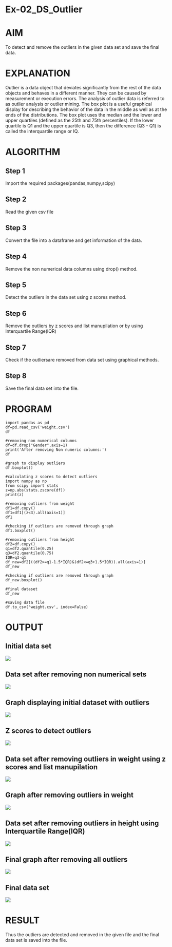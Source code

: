 # Ex-02_DS_Outlier
# AIM
To detect and remove the outliers in the given data set and save the final data.

# EXPLANATION
Outlier is a data object that deviates significantly from the rest of the data objects and behaves in a different manner. They can be caused by measurement or execution errors. The analysis of outlier data is referred to as outlier analysis or outlier mining. The box plot is a useful graphical display for describing the behavior of the data in the middle as well as at the ends of the distributions. The box plot uses the median and the lower and upper quartiles (defined as the 25th and 75th percentiles). If the lower quartile is Q1 and the upper quartile is Q3, then the difference (Q3 - Q1) is called the interquartile range or IQ.

# ALGORITHM
## Step 1
Import the required packages(pandas,numpy,scipy) 
## Step 2
Read the given csv file 
## Step 3
Convert the file into a dataframe and get information of the data.
## Step 4
Remove the non numerical data columns using drop() method.
## Step 5
Detect the outliers in the data set using z scores method.
## Step 6
Remove the outliers by z scores and list manupilation or by using Interquartile Range(IQR)
## Step 7
Check if the outliersare removed from data set using graphical methods.
## Step 8
Save the final data set into the file.

# PROGRAM
```
import pandas as pd
df=pd.read_csv('weight.csv')
df

#removing non numerical columns
df=df.drop("Gender",axis=1)
print('After removing Non numeric columns:')
df

#graph to display outliers
df.boxplot()

#calculating z scores to detect outliers
import numpy as np
from scipy import stats
z=np.abs(stats.zscore(df))
print(z)

#removing outliers from weight
df1=df.copy()
df1=df1[(z<3).all(axis=1)]
df1

#checking if outliers are removed through graph
df1.boxplot()

#removing outliers from height
df2=df.copy()
q1=df2.quantile(0.25)
q3=df2.quantile(0.75)
IQR=q3-q1
df_new=df2[((df2>=q1-1.5*IQR)&(df2<=q3+1.5*IQR)).all(axis=1)]
df_new

#checking if outliers are removed through graph
df_new.boxplot()

#final dataset
df_new

#saving data file
df.to_csv('weight.csv', index=False)
```
# OUTPUT
## Initial data set
![](o1.png)
## Data set after removing non numerical sets
![](o2.png)
## Graph displaying initial dataset with outliers
![](o3.png)
## Z scores to detect outliers
![](o4.png)
## Data set after removing outliers in weight using z scores and list manupilation
![](o5.png)
## Graph after removing outliers in weight
![](o6.png)
## Data set after removing outliers in height using Interquartile Range(IQR)
![](o7.png)
## Final graph after removing all outliers
![](o8.png)
## Final data set
![](o9.png)

# RESULT
Thus the outliers are detected and removed in the given file and the final data set is saved into the file.